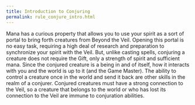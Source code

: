 ```yaml
---
title: Introduction to Conjuring
permalink: rule_conjure_intro.html
---
```


Mana has a curious property that allows you to use your spirit as a sort of portal to bring forth creatures from Beyond the Veil. Opening this portal is no easy task, requiring a high deal of research and preparation to synchronize your spirit with the Veil. But, unlike casting spells, conjuring a creature does not require the Gift, only a strength of spirit and sufficient mana. Since the conjured creature is a being in and of itself, how it interacts with you and the world is up to it (and the Game Master). The ability to control a creature once in the world and send it back are other skills in the realm of a conjurer. Conjured creatures must have a strong connection to the Veil, so a creature that belongs to the world or who has lost its connection to the Veil are immune to conjuration abilities.
